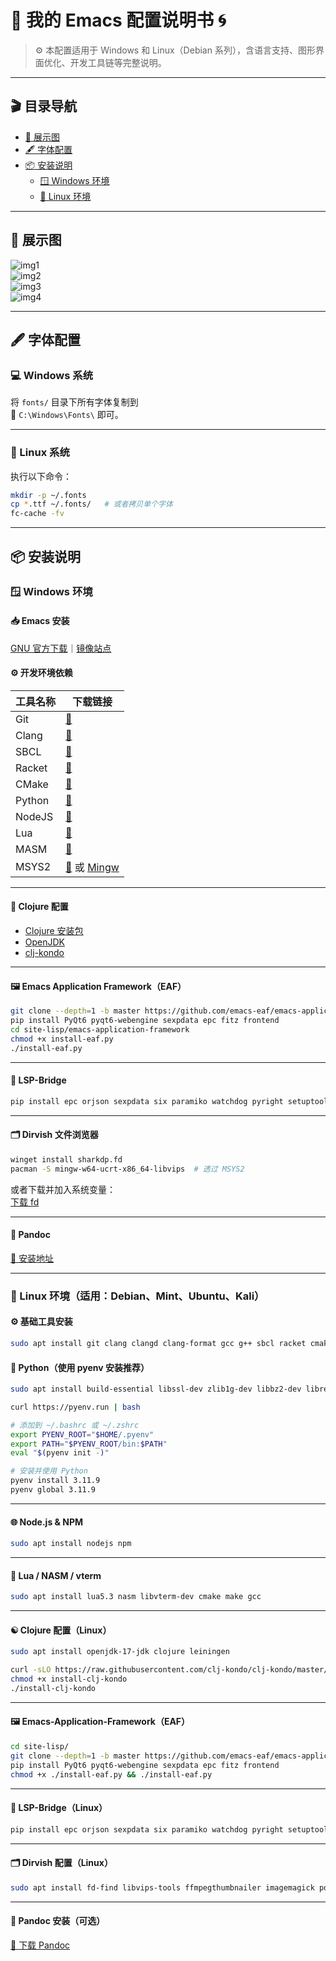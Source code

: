 
# 🌟 我的 Emacs 配置说明书 🌀

> ⚙️ 本配置适用于 Windows 和 Linux（Debian 系列），含语言支持、图形界面优化、开发工具链等完整说明。

---

## 🎬 目录导航
- [🌠 展示图](#展示图)
- [🖋️ 字体配置](#字体配置)
- [📦 安装说明](#安装说明)
  - [🪟 Windows 环境](#windows环境)
  - [🐧 Linux 环境](#linux环境)

---

## 🌠 展示图

![img1](https://github.com/user-attachments/assets/10663792-8df5-402c-bcf8-eeda822d6694)  
![img2](https://github.com/user-attachments/assets/3b064db0-5b01-40b3-bd6c-2731deb98d4c)  
![img3](https://github.com/user-attachments/assets/481976a8-e57f-4d96-8da8-8e0252a40f04)  
![img4](https://github.com/user-attachments/assets/784551fe-dd28-4874-9ff5-c6f1ff3968ab)

---

## 🖋️ 字体配置

### 💻 Windows 系统
将 `fonts/` 目录下所有字体复制到  
📁 `C:\Windows\Fonts\` 即可。

---

### 🐧 Linux 系统
执行以下命令：
```bash
mkdir -p ~/.fonts
cp *.ttf ~/.fonts/   # 或者拷贝单个字体
fc-cache -fv
```

---

## 📦 安装说明

### 🪟 Windows 环境

#### 📥 Emacs 安装
[GNU 官方下载](https://ftp.gnu.org/gnu/emacs/windows/)｜[镜像站点](https://mirror.ossplanet.net/gnu/emacs/windows/)

#### ⚙️ 开发环境依赖
| 工具名称 | 下载链接 |
|---------|----------|
| Git | [🔗](https://git-scm.com/downloads/win) |
| Clang | [🔗](https://releases.llvm.org/download.html) |
| SBCL | [🔗](https://www.sbcl.org/platform-table.html) |
| Racket | [🔗](https://download.racket-lang.org/) |
| CMake | [🔗](https://cmake.org/download/) |
| Python | [🔗](https://www.python.org/downloads/) |
| NodeJS | [🔗](https://nodejs.org/zh-cn/download) |
| Lua | [🔗](https://luabinaries.sourceforge.net/download.html) |
| MASM | [🔗](https://www.masm32.com/download.htm) |
| MSYS2 | [🔗](https://www.msys2.org/) 或 [Mingw](https://sourceforge.net/projects/mingw/) |

---

#### 🧬 Clojure 配置
- [Clojure 安装包](https://github.com/casselc/clj-msi)  
- [OpenJDK](https://adoptium.net/zh-CN)  
- [clj-kondo](https://github.com/clj-kondo/clj-kondo)

---

#### 🖼️ Emacs Application Framework（EAF）
```bash
git clone --depth=1 -b master https://github.com/emacs-eaf/emacs-application-framework.git site-lisp/
pip install PyQt6 pyqt6-webengine sexpdata epc fitz frontend
cd site-lisp/emacs-application-framework
chmod +x install-eaf.py
./install-eaf.py
```

---

#### 🌉 LSP-Bridge
```bash
pip install epc orjson sexpdata six paramiko watchdog pyright setuptools
```

---

#### 🗂️ Dirvish 文件浏览器
```bash
winget install sharkdp.fd
pacman -S mingw-w64-ucrt-x86_64-libvips  # 透过 MSYS2
```

或者下载并加入系统变量：  
[下载 fd](https://github.com/sharkdp/fd/releases)

---

#### 📑 Pandoc
[🔗 安装地址](https://github.com/jgm/pandoc/releases)

---

### 🐧 Linux 环境（适用：Debian、Mint、Ubuntu、Kali）

#### ⚙️ 基础工具安装
```bash
sudo apt install git clang clangd clang-format gcc g++ sbcl racket cmake
```

#### 🐍 Python（使用 pyenv 安装推荐）
```bash
sudo apt install build-essential libssl-dev zlib1g-dev libbz2-dev libreadline-dev libsqlite3-dev curl git libncursesw5-dev xz-utils tk-dev libxml2-dev libxmlsec1-dev libffi-dev liblzma-dev

curl https://pyenv.run | bash

# 添加到 ~/.bashrc 或 ~/.zshrc
export PYENV_ROOT="$HOME/.pyenv"
export PATH="$PYENV_ROOT/bin:$PATH"
eval "$(pyenv init -)"

# 安装并使用 Python
pyenv install 3.11.9
pyenv global 3.11.9
```

---

#### 🌐 Node.js & NPM
```bash
sudo apt install nodejs npm
```

---

#### 🌙 Lua / NASM / vterm
```bash
sudo apt install lua5.3 nasm libvterm-dev cmake make gcc
```

---

#### ☯️ Clojure 配置（Linux）
```bash
sudo apt install openjdk-17-jdk clojure leiningen

curl -sLO https://raw.githubusercontent.com/clj-kondo/clj-kondo/master/script/install-clj-kondo
chmod +x install-clj-kondo
./install-clj-kondo
```

---

#### 🖼️ Emacs-Application-Framework（EAF）
```bash
cd site-lisp/
git clone --depth=1 -b master https://github.com/emacs-eaf/emacs-application-framework.git
pip install PyQt6 pyqt6-webengine sexpdata epc fitz frontend
chmod +x ./install-eaf.py && ./install-eaf.py
```

---

#### 🌉 LSP-Bridge（Linux）
```bash
pip install epc orjson sexpdata six paramiko watchdog pyright setuptools
```

---

#### 🗂️ Dirvish 配置（Linux）
```bash
sudo apt install fd-find libvips-tools ffmpegthumbnailer imagemagick poppler-utils
```

---

#### 📑 Pandoc 安装（可选）
[🔗 下载 Pandoc](https://github.com/jgm/pandoc/releases)
